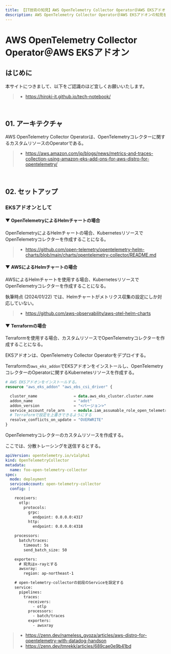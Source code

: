 ```yaml
---
title: 【IT技術の知見】AWS OpenTelemetry Collector Operator＠AWS EKSアドオン
description: AWS OpenTelemetry Collector Operator＠AWS EKSアドオンの知見を記録しています。
---
```


# AWS OpenTelemetry Collector Operator＠AWS EKSアドオン

## はじめに

本サイトにつきまして、以下をご認識のほど宜しくお願いいたします。

> - https://hiroki-it.github.io/tech-notebook/

<br>

## 01. アーキテクチャ

AWS OpenTelemetry Collector Operatorは、OpenTelemetryコレクターに関するカスタムリソースのOperatorである。

> - https://aws.amazon.com/jp/blogs/news/metrics-and-traces-collection-using-amazon-eks-add-ons-for-aws-distro-for-opentelemetry/

<br>

## 02. セットアップ

### EKSアドオンとして

#### ▼ OpenTelemetryによるHelmチャートの場合

OpenTelemetryによるHelmチャートの場合、KubernetesリソースでOpenTelemetryコレクターを作成することになる。

> - https://github.com/open-telemetry/opentelemetry-helm-charts/blob/main/charts/opentelemetry-collector/README.md

#### ▼ AWSによるHelmチャートの場合

AWSによるHelmチャートを使用する場合、KubernetesリソースでOpenTelemetryコレクターを作成することになる。

執筆時点 (2024/01/22) では、Helmチャートがメトリクス収集の設定にしか対応していない。

> - https://github.com/aws-observability/aws-otel-helm-charts

#### ▼ Terraformの場合

Terraformを使用する場合、カスタムリソースでOpenTelemetryコレクターを作成することになる。

EKSアドオンは、OpenTelemetry Collector Operatorをデプロイする。

Terraformの`aws_eks_addon`でEKSアドオンをインストールし、OpenTelemetryコレクターのOperatorに関するKubernetesリソースを作成する。

```terraform
# AWS EKSアドオンをインストールする。
resource "aws_eks_addon" "aws_ebs_csi_driver" {

  cluster_name                = data.aws_eks_cluster.cluster.name
  addon_name                  = "adot"
  addon_version               = "<バージョン>"
  service_account_role_arn    = module.iam_assumable_role_open_telemetry_operator[0].iam_role_arn
  # Terraformで設定を上書きできるようにする
  resolve_conflicts_on_update = "OVERWRITE"
}
```

OpenTelemetryコレクターのカスタムリソースを作成する。

ここでは、分散トレーシングを送信するとする。

```yaml
apiVersion: opentelemetry.io/v1alpha1
kind: OpenTelemetryCollector
metadata:
  name: foo-open-telemetry-collector
spec:
  mode: deployment
  serviceAccount: open-telemetry-collector
  config: |

    receivers:
      otlp:
        protocols:
          grpc:
            endpoint: 0.0.0.0:4317
          http:
            endpoint: 0.0.0.0:4318

    processors:
      batch/traces:
        timeout: 5s
        send_batch_size: 50

    exporters:
      # 宛先はx-rayとする
      awsxray:
        region: ap-northeast-1

    # open-telemetry-collectorの前段のServiceを設定する
    service:
      pipelines:
        traces:
          receivers:
            - otlp
          processors: 
            - batch/traces
          exporters: 
            - awsxray
```

> - https://zenn.dev/nameless_gyoza/articles/aws-distro-for-opentelemetry-with-datadog-handson
> - https://zenn.dev/tmrekk/articles/689cae0e9b41bd

<br>

